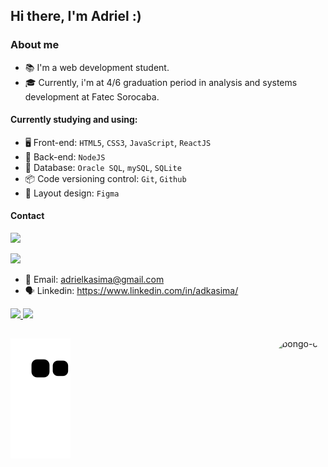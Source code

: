 ## Hi there, I'm Adriel :)

### About me
- 📚 I'm a web development student.
- 🎓 Currently, i'm at 4/6 graduation period in analysis and systems development at Fatec Sorocaba.

#### Currently studying and using: 
- 🖥️ Front-end: `HTML5`, `CSS3`, `JavaScript`, `ReactJS`
- 🔗 Back-end: `NodeJS`
- 💾 Database: `Oracle SQL`, `mySQL`, `SQLite`
- 📦 Code versioning control: `Git`, `Github`
- 🎨 Layout design: `Figma`

#### Contact
  <a href = "mailto:adrielkasima@gmail.com"><img src="https://img.shields.io/badge/-Gmail-%23333?style=for-the-badge&logo=gmail&logoColor=white" target="_blank"></a>
  
  <a href="https://www.linkedin.com/in/adkasima/" target="_blank"><img src="https://img.shields.io/badge/-LinkedIn-%230077B5?style=for-the-badge&logo=linkedin&logoColor=white" target="_blank"></a> 
- 📧 Email: adrielkasima@gmail.com
- 🗣️ Linkedin: https://www.linkedin.com/in/adkasima/


 <div>
  <a href="https://github.com/adkasima">
  <img height="160em" src="https://github-readme-stats.vercel.app/api?username=adkasima&show_icons=true&theme=midnight-purple&include_all_commits=true&count_private=true"/>
  <img height="160em" src="https://github-readme-stats.vercel.app/api/top-langs/?username=adkasima&layout=compact&langs_count=3&theme=midnight-purple"/>
</div>
  
  <img align="right" alt="bongo-cat" height="150" style="border-radius:50px;" src="https://media1.tenor.com/images/a3d1b3b19f405464f61a9e71a102f64b/tenor.gif?itemid=22068584">

 
  ##
 
  ![Snake animation](https://github.com/rafaballerini/rafaballerini/blob/output/github-contribution-grid-snake.svg)
</div>
